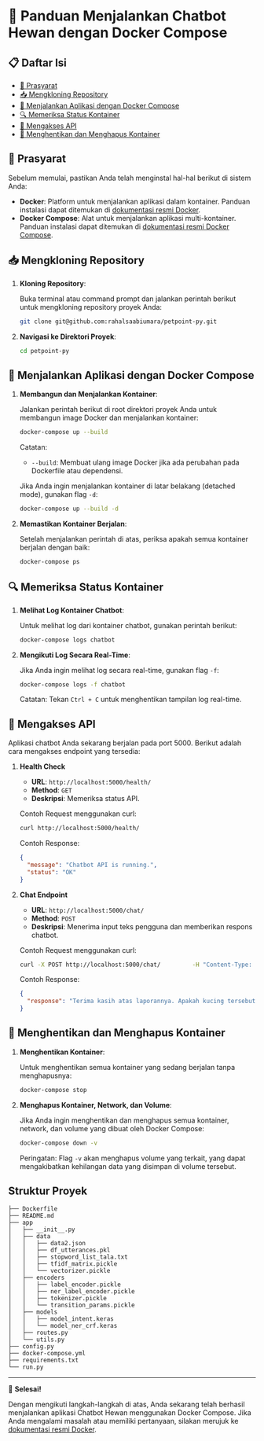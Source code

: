 
# 🐾 Panduan Menjalankan Chatbot Hewan dengan Docker Compose

## 📋 Daftar Isi
- [🔧 Prasyarat](#🔧-prasyarat)
- [📥 Mengkloning Repository](#📥-mengkloning-repository)
- [🚀 Menjalankan Aplikasi dengan Docker Compose](#🚀-menjalankan-aplikasi-dengan-docker-compose)
- [🔍 Memeriksa Status Kontainer](#🔍-memeriksa-status-kontainer)
- [📡 Mengakses API](#📡-mengakses-api)
- [🧹 Menghentikan dan Menghapus Kontainer](#🧹-menghentikan-dan-menghapus-kontainer)

## 🔧 Prasyarat

Sebelum memulai, pastikan Anda telah menginstal hal-hal berikut di sistem Anda:

- **Docker**: Platform untuk menjalankan aplikasi dalam kontainer. Panduan instalasi dapat ditemukan di [dokumentasi resmi Docker](https://docs.docker.com/get-docker/).
- **Docker Compose**: Alat untuk menjalankan aplikasi multi-kontainer. Panduan instalasi dapat ditemukan di [dokumentasi resmi Docker Compose](https://docs.docker.com/compose/install/).

## 📥 Mengkloning Repository

1. **Kloning Repository**:

   Buka terminal atau command prompt dan jalankan perintah berikut untuk mengkloning repository proyek Anda:

   ```bash
   git clone git@github.com:rahalsaabiumara/petpoint-py.git
   ```

2. **Navigasi ke Direktori Proyek**:

   ```bash
   cd petpoint-py
   ```

## 🚀 Menjalankan Aplikasi dengan Docker Compose

1. **Membangun dan Menjalankan Kontainer**:

   Jalankan perintah berikut di root direktori proyek Anda untuk membangun image Docker dan menjalankan kontainer:

   ```bash
   docker-compose up --build
   ```

   Catatan:
   - `--build`: Membuat ulang image Docker jika ada perubahan pada Dockerfile atau dependensi.

   Jika Anda ingin menjalankan kontainer di latar belakang (detached mode), gunakan flag `-d`:

   ```bash
   docker-compose up --build -d
   ```

2. **Memastikan Kontainer Berjalan**:

   Setelah menjalankan perintah di atas, periksa apakah semua kontainer berjalan dengan baik:

   ```bash
   docker-compose ps
   ```

## 🔍 Memeriksa Status Kontainer

1. **Melihat Log Kontainer Chatbot**:

   Untuk melihat log dari kontainer chatbot, gunakan perintah berikut:

   ```bash
   docker-compose logs chatbot
   ```

2. **Mengikuti Log Secara Real-Time**:

   Jika Anda ingin melihat log secara real-time, gunakan flag `-f`:

   ```bash
   docker-compose logs -f chatbot
   ```

   Catatan: Tekan `Ctrl + C` untuk menghentikan tampilan log real-time.

## 📡 Mengakses API

Aplikasi chatbot Anda sekarang berjalan pada port 5000. Berikut adalah cara mengakses endpoint yang tersedia:

1. **Health Check**

   - **URL**: `http://localhost:5000/health/`
   - **Method**: `GET`
   - **Deskripsi**: Memeriksa status API.

   Contoh Request menggunakan curl:

   ```bash
   curl http://localhost:5000/health/
   ```

   Contoh Response:

   ```json
   {
     "message": "Chatbot API is running.",
     "status": "OK"
   }
   ```

2. **Chat Endpoint**

   - **URL**: `http://localhost:5000/chat/`
   - **Method**: `POST`
   - **Deskripsi**: Menerima input teks pengguna dan memberikan respons chatbot.

   Contoh Request menggunakan curl:

   ```bash
   curl -X POST http://localhost:5000/chat/         -H "Content-Type: application/json"         -d '{"text": "Halo, saya melihat seekor kucing sakit di depan rumah.", "session_id": "12345"}'
   ```

   Contoh Response:

   ```json
   {
     "response": "Terima kasih atas laporannya. Apakah kucing tersebut menunjukkan gejala seperti demam atau muntah?"
   }
   ```

## 🧹 Menghentikan dan Menghapus Kontainer

1. **Menghentikan Kontainer**:

   Untuk menghentikan semua kontainer yang sedang berjalan tanpa menghapusnya:

   ```bash
   docker-compose stop
   ```

2. **Menghapus Kontainer, Network, dan Volume**:

   Jika Anda ingin menghentikan dan menghapus semua kontainer, network, dan volume yang dibuat oleh Docker Compose:

   ```bash
   docker-compose down -v
   ```

   Peringatan: Flag `-v` akan menghapus volume yang terkait, yang dapat mengakibatkan kehilangan data yang disimpan di volume tersebut.

## Struktur Proyek

```
├── Dockerfile
├── README.md
├── app
│   ├── __init__.py
│   ├── data
│   │   ├── data2.json
│   │   ├── df_utterances.pkl
│   │   ├── stopword_list_tala.txt
│   │   ├── tfidf_matrix.pickle
│   │   └── vectorizer.pickle
│   ├── encoders
│   │   ├── label_encoder.pickle
│   │   ├── ner_label_encoder.pickle
│   │   ├── tokenizer.pickle
│   │   └── transition_params.pickle
│   ├── models
│   │   ├── model_intent.keras
│   │   └── model_ner_crf.keras
│   ├── routes.py
│   └── utils.py
├── config.py
├── docker-compose.yml
├── requirements.txt
└── run.py
```

---

🎉 **Selesai!**

Dengan mengikuti langkah-langkah di atas, Anda sekarang telah berhasil menjalankan aplikasi Chatbot Hewan menggunakan Docker Compose. Jika Anda mengalami masalah atau memiliki pertanyaan, silakan merujuk ke [dokumentasi resmi Docker](https://docs.docker.com/).
